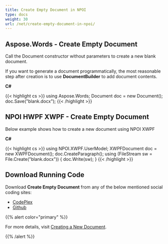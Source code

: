 ```yaml
---
title: Create Empty Document in NPOI
type: docs
weight: 30
url: /net/create-empty-document-in-npoi/
---
```


## **Aspose.Words - Create Empty Document**
Call the Document constructor without parameters to create a new blank document.

If you want to generate a document programmatically, the most reasonable step after creation is to use **DocumentBuilder** to add document contents.

**C#**

{{< highlight cs >}}
using Aspose.Words;
Document doc = new Document();
doc.Save("blank.docx");
{{< /highlight >}}
## **NPOI HWPF XWPF - Create Empty Document**
Below example shows how to create a new document using NPOI XWPF

**C#**

{{< highlight cs >}}
using NPOI.XWPF.UserModel;
XWPFDocument doc = new XWPFDocument();
doc.CreateParagraph();
using (FileStream sw = File.Create("blank.docx"))
{
    doc.Write(sw);
}
{{< /highlight >}}
## **Download Running Code**
Download **Create Empty Document** from any of the below mentioned social coding sites:

- [CodePlex](https://asposenpoi.codeplex.com/downloads/get/1467694)
- [Github](https://github.com/aspose-words/Aspose.Words-for-.NET/releases/download/Aspose.WordsVsNPOI_1.0/Create.Empty.Document.Aspose.Words.zip)

{{% alert color="primary" %}} 

For more details, visit [Creating a New Document](http://www.aspose.com/docs/display/wordsnet/Creating+a+New+Document).

{{% /alert %}}
